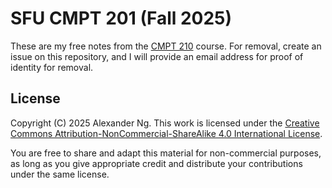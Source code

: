 # SFU CMPT 201 (Fall 2025)

These are my free notes from the [CMPT
210](https://www.sfu.ca/students/calendar/2025/fall/courses/cmpt/210.html)
course. For removal, create an issue on this repository, and I will provide an
email address for proof of identity for removal.

## License

Copyright (C) 2025 Alexander Ng.  This work is licensed under the [Creative
Commons Attribution-NonCommercial-ShareAlike 4.0 International
License](https://creativecommons.org/licenses/by-nc-sa/4.0/).

You are free to share and adapt this material for non-commercial purposes, as
long as you give appropriate credit and distribute your contributions under the
same license.

